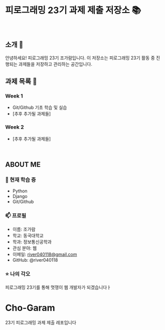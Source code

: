 
# 피로그래밍 23기 과제 제출 저장소 📚
<br>

## 소개 🚀
안녕하세요! 피로그래밍 23기 조가람입니다.
이 저장소는 피로그래밍 23기 활동 중 진행되는 과제들을 저장하고 관리하는 공간입니다.
<br>

## 과제 목록 📕
### Week 1
- Git/Github 기초 학습 및 실습
- [추후 추가될 과제들]

### Week 2
- [추후 추가될 과제들]
<br>

## ABOUT ME
### 🌱 현재 학습 중
- Python
- Django
- Git/Github

### 📫 프로필
- 이름: 조가람
- 학교: 동국대학교
- 학과: 정보통신공학과
- 관심 분야: 웹
- 이메일: river040118@gmail.com
- GitHub: @river040118

### ⭐ 나의 각오
피로그래밍 23기를 통해 멋쟁이 웹 개발자가 되겠습니다ㅏ

# Cho-Garam
23기 피로그래밍 과제 제출 레포입니다

